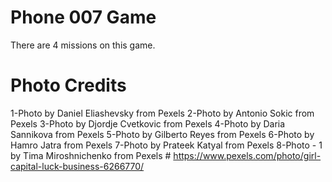 # Phone 007 Game

There are 4 missions on this game.


# Photo Credits
1-Photo by Daniel Eliashevsky from Pexels
2-Photo by Antonio Sokic from Pexels
3-Photo by Djordje Cvetkovic from Pexels
4-Photo by Daria Sannikova from Pexels
5-Photo by Gilberto Reyes from Pexels
6-Photo by Hamro Jatra from Pexels
7-Photo by Prateek Katyal from Pexels
8-Photo - 1 by Tima Miroshnichenko from Pexels # https://www.pexels.com/photo/girl-capital-luck-business-6266770/

